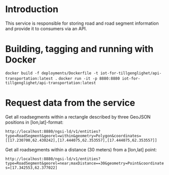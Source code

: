 # Introduction 

This service is responsible for storing road and road segment information and provide it to consumers via an API.

# Building, tagging and running with Docker

`docker build -f deployments/Dockerfile -t iot-for-tillgenglighet/api-transportation:latest .`
`docker run -it -p 8880:8880 iot-for-tillgenglighet/api-transportation:latest`

# Request data from the service

Get all roadsegments within a rectangle described by three GeoJSON positions in [lon,lat]-format:

`http://localhost:8880/ngsi-ld/v1/entities?type=RoadSegment&georel=within&geometry=Polygon&coordinates=[[17.230700,62.430242],[17.444075,62.353557],[17.444075,62.353557]]`

Get all roadsegments within a distance (30 meters) from a [lon,lat] point:

`http://localhost:8880/ngsi-ld/v1/entities?type=RoadSegment&georel=near;maxDistance==30&geometry=Point&coordinates=[17.342553,62.377022]`
